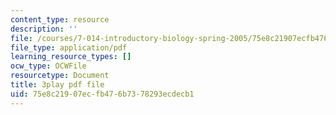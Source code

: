 ```yaml
---
content_type: resource
description: ''
file: /courses/7-014-introductory-biology-spring-2005/75e8c21907ecfb476b7378293ecdecb1_eiDX9dw866E.pdf
file_type: application/pdf
learning_resource_types: []
ocw_type: OCWFile
resourcetype: Document
title: 3play pdf file
uid: 75e8c219-07ec-fb47-6b73-78293ecdecb1
---
```


